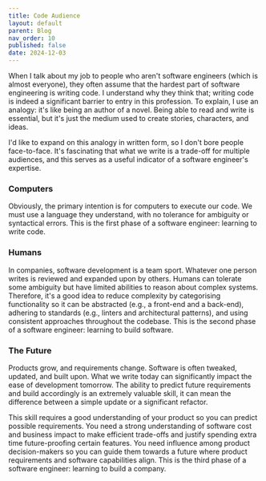 ```yaml
---
title: Code Audience
layout: default
parent: Blog
nav_order: 10
published: false
date: 2024-12-03
---
```


<!-- Take home message: Basic software code is for computers, good code is for humans, great code is for the future -->

When I talk about my job to people who aren't software engineers (which is almost everyone), they often assume that the hardest part 
of software engineering is writing code. I understand why they think that; writing code is indeed a significant barrier to entry in 
this profession. To explain, I use an analogy: it's like being an author of a novel. Being able to read and write is essential, but 
it's just the medium used to create stories, characters, and ideas.

I'd like to expand on this analogy in written form, so I don't bore people face-to-face. It's fascinating that what we write is a 
trade-off for multiple audiences, and this serves as a useful indicator of a software engineer's expertise.

### Computers

Obviously, the primary intention is for computers to execute our code. We must use a language they understand, with no tolerance for 
ambiguity or syntactical errors. 
This is the first phase of a software engineer: learning to write code.

### Humans

In companies, software development is a team sport. Whatever one person writes is reviewed and expanded upon by others. Humans can 
tolerate some ambiguity but have limited abilities to reason about complex systems. Therefore, it's a good idea to reduce complexity 
by categorising functionality so it can be abstracted (e.g., a front-end and a back-end), adhering to standards (e.g., linters and 
architectural patterns), and using consistent approaches throughout the codebase. 
This is the second phase of a software engineer: learning to build software.

### The Future

Products grow, and requirements change. Software is often tweaked, updated, and built upon. What we write today can significantly 
impact the ease of development tomorrow. The ability to predict future requirements and build accordingly is an extremely valuable 
skill, it can mean the difference between a simple update or a significant refactor. 

This skill requires a good understanding of your product so you can predict possible requirements. You need a strong understanding 
of software cost and business impact to make efficient trade-offs and justify spending extra time future-proofing certain features. 
You need influence among product decision-makers so you can guide them towards a future where product requirements and software
capabilities align. 
This is the third phase of a software engineer: learning to build a company.
